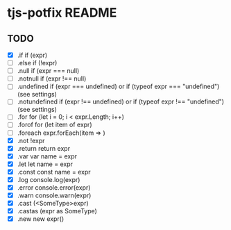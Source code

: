 # tjs-potfix README

## TODO
- [x] .if	if (expr)
- [ ] .else	if (!expr)
- [ ] .null	if (expr === null)
- [ ] .notnull	if (expr !== null)
- [ ] .undefined	if (expr === undefined) or if (typeof expr === "undefined") (see settings)
- [ ] .notundefined	if (expr !== undefined) or if (typeof expr !== "undefined") (see settings)
- [ ] .for	for (let i = 0; i < expr.Length; i++)
- [ ] .forof	for (let item of expr)
- [ ] .foreach	expr.forEach(item => )
- [x] .not	!expr
- [x] .return	return expr
- [x] .var	var name = expr
- [x] .let	let name = expr
- [x] .const	const name = expr
- [x] .log	console.log(expr)
- [x] .error	console.error(expr)
- [x] .warn	console.warn(expr)
- [x] .cast	(\<SomeType\>expr)
- [x] .castas	(expr as SomeType)
- [x] .new	new expr()